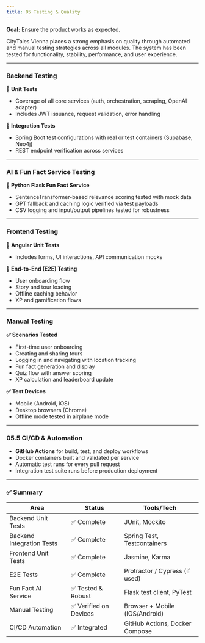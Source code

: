 ```yaml
---
title: 05 Testing & Quality
---
```

**Goal:** Ensure the product works as expected.

CityTales Vienna places a strong emphasis on quality through automated and manual testing strategies across all modules. The system has been tested for functionality, stability, performance, and user experience.

---

### **Backend Testing**

**🧪 Unit Tests**

* Coverage of all core services (auth, orchestration, scraping, OpenAI adapter)
* Includes JWT issuance, request validation, error handling

**🧪 Integration Tests**

* Spring Boot test configurations with real or test containers (Supabase, Neo4j)
* REST endpoint verification across services

---

### **AI & Fun Fact Service Testing**

**🧪 Python Flask Fun Fact Service**

* SentenceTransformer-based relevance scoring tested with mock data
* GPT fallback and caching logic verified via test payloads
* CSV logging and input/output pipelines tested for robustness

---

### **Frontend Testing**

**🧪 Angular Unit Tests**

* Includes forms, UI interactions, API communication mocks

**🧪 End-to-End (E2E) Testing**

* User onboarding flow
* Story and tour loading
* Offline caching behavior
* XP and gamification flows

---

### **Manual Testing**

**✅ Scenarios Tested**

* First-time user onboarding
* Creating and sharing tours
* Logging in and navigating with location tracking
* Fun fact generation and display
* Quiz flow with answer scoring
* XP calculation and leaderboard update

**✅ Test Devices**

* Mobile (Android, iOS)
* Desktop browsers (Chrome)
* Offline mode tested in airplane mode

---

### **05.5 CI/CD & Automation**

* **GitHub Actions** for build, test, and deploy workflows
* Docker containers built and validated per service
* Automatic test runs for every pull request
* Integration test suite runs before production deployment

---

### ✅ Summary

| Area | Status | Tools/Tech |
|------|--------|------------|
| Backend Unit Tests | ✅ Complete | JUnit, Mockito |
| Backend Integration Tests | ✅ Complete | Spring Test, Testcontainers |
| Frontend Unit Tests | ✅ Complete | Jasmine, Karma |
| E2E Tests | ✅ Complete | Protractor / Cypress (if used) |
| Fun Fact AI Service | ✅ Tested & Robust | Flask test client, PyTest |
| Manual Testing | ✅ Verified on Devices | Browser + Mobile (iOS/Android) |
| CI/CD Automation | ✅ Integrated | GitHub Actions, Docker Compose |

